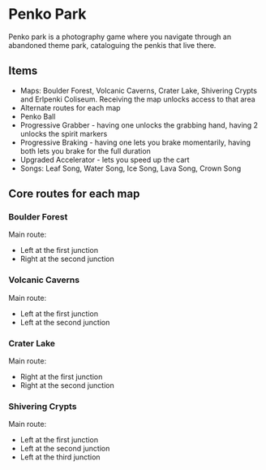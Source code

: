 # Penko Park

Penko park is a photography game where you navigate through an abandoned theme park, cataloguing the penkis that live there.

## Items

- Maps: Boulder Forest, Volcanic Caverns, Crater Lake, Shivering Crypts and Erlpenki Coliseum. Receiving the map unlocks access to that area
- Alternate routes for each map
- Penko Ball
- Progressive Grabber - having one unlocks the grabbing hand, having 2 unlocks the spirit markers
- Progressive Braking - having one lets you brake momentarily, having both lets you brake for the full duration
- Upgraded Accelerator - lets you speed up the cart
- Songs: Leaf Song, Water Song, Ice Song, Lava Song, Crown Song

## Core routes for each map

### Boulder Forest

Main route:
- Left at the first junction
- Right at the second junction

### Volcanic Caverns

Main route:
- Left at the first junction
- Left at the second junction

### Crater Lake

Main route:
- Right at the first junction
- Right at the second junction

### Shivering Crypts

Main route:
- Left at the first junction
- Left at the second junction
- Left at the third junction
